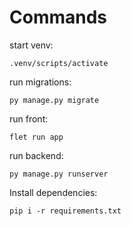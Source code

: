 # Commands

start venv:

```
.venv/scripts/activate
```
run migrations:
```
py manage.py migrate
```

run front: 
```
flet run app
```

run backend:
```
py manage.py runserver
```

Install dependencies:
```
pip i -r requirements.txt
```